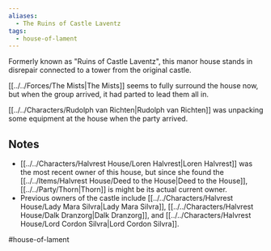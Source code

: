 ```yaml
---
aliases:
  - The Ruins of Castle Laventz
tags:
  - house-of-lament
---
```



Formerly known as "Ruins of Castle Laventz", this manor house stands in disrepair connected to a tower from the original castle.

[[../../Forces/The Mists|The Mists]] seems to fully surround the house now, but when the group arrived, it had parted to lead them all in.

[[../../Characters/Rudolph van Richten|Rudolph van Richten]] was unpacking some equipment at the house when the party arrived.

## Notes
- [[../../Characters/Halvrest House/Loren Halvrest|Loren Halvrest]] was the most recent owner of this house, but since she found the [[../../Items/Halvrest House/Deed to the House|Deed to the House]], [[../../Party/Thorn|Thorn]] is might be its actual current owner.
- Previous owners of the castle include [[../../Characters/Halvrest House/Lady Mara Silvra|Lady Mara Silvra]], [[../../Characters/Halvrest House/Dalk Dranzorg|Dalk Dranzorg]], and [[../../Characters/Halvrest House/Lord Cordon Silvra|Lord Cordon Silvra]].

#house-of-lament